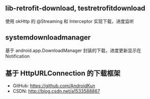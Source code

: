 
## lib-retrofit-download, testretrofitdownload
使用 okHttp 的 @Streaming 和 Interceptor 实现下载，进度监听

## systemdownloadmanager
基于 android.app.DownloadManager 封装的下载，进度更新显示在 Notification

## 基于 HttpURLConnection 的下载框架
 * GitHub: https://github.com/AndroidKun
 * CSDN: http://blog.csdn.net/a1533588867